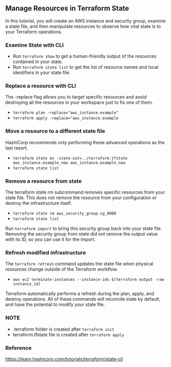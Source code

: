 ## Manage Resources in Terraform State
In this tutorial, you will create an AWS instance and security group, examine a state file, and then manipulate resources to observe how vital state is to your Terraform operations.

### Examine State with CLI
- Run `terraform show` to get a human-friendly output of the resources contained in your state.
- Run `terraform state list` to get the list of resource names and local identifiers in your state file.

### Replace a resource with CLI
The -replace flag allows you to target specific resources and avoid destroying all the resources in your workspace just to fix one of them.
- `terraform plan -replace="aws_instance.example"`
- `terraform apply -replace="aws_instance.example`

### Move a resource to a different state file
HashiCorp recommends only performing these advanced operations as the last resort.
- `terraform state mv -state-out=../terraform.tfstate aws_instance.example_new aws_instance.example_new`
- `terraform state list`

### Remove a resource from state
The terraform state rm subcommand removes specific resources from your state file. This does not remove the resource from your configuration or destroy the infrastructure itself.
- `terraform state rm aws_security_group.sg_8080`
- `terraform state list`

Run `terraform import` to bring this security group back into your state file. Removing the security group from state did not remove the output value with its ID, so you can use it for the import.

### Refresh modified infrastructure
The `terraform refresh` command updates the state file when physical resources change outside of the Terraform workflow.
- `aws ec2 terminate-instances --instance-ids $(terraform output -raw instance_id)`

Terraform automatically performs a refresh during the plan, apply, and destroy operations. All of these commands will reconcile state by default, and have the potential to modify your state file.

### NOTE
- .terraform folder is created after `terraform init`
- terraform.tfstate file is created after `terraform apply`

### Reference
https://learn.hashicorp.com/tutorials/terraform/state-cli